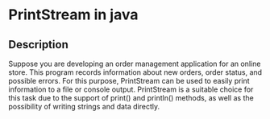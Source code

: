 # PrintStream in java

## Description

Suppose you are developing an order management application
for an online store. This program records information about new orders,
order status, and possible errors. For this purpose, PrintStream 
can be used to easily print information to a file or console output. 
PrintStream is a suitable choice for this task due
to the support of print() and println() methods,
as well as the possibility of writing strings and data directly.